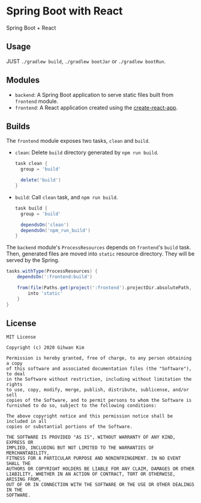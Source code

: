 # Spring Boot with React

Spring Boot + React

## Usage

JUST `./gradlew build`, `./gradlew bootJar` or `./gradlew bootRun`.

## Modules

- `backend`: A Spring Boot application to serve static files built from `frontend` module.
- `frontend`: A React application created using the [create-react-app](https://github.com/facebook/create-react-app).

## Builds

The `frontend` module exposes two tasks, `clean` and `build`.

- `clean`: Delete `build` directory generated by `npm run build`.

  ```gradle
  task clean {
    group = 'build'

    delete('build')
  }
  ```

- `build`: Call `clean` task, and `npm run build`.

  ```gradle
  task build {
    group = 'build'

    dependsOn('clean')
    dependsOn('npm_run_build')
  }
  ```

The `backend` module's `ProcessResources` depends on `frontend`'s `build` task.
Then, generated files are moved into `static` resource directory.
They will be served by the Spring.

```gradle
tasks.withType(ProcessResources) {
    dependsOn(':frontend:build')

    from(file(Paths.get(project(':frontend').projectDir.absolutePath, 'build'))) {
        into 'static'
    }
}
```

## License

```
MIT License

Copyright (c) 2020 Gihwan Kim

Permission is hereby granted, free of charge, to any person obtaining a copy
of this software and associated documentation files (the "Software"), to deal
in the Software without restriction, including without limitation the rights
to use, copy, modify, merge, publish, distribute, sublicense, and/or sell
copies of the Software, and to permit persons to whom the Software is
furnished to do so, subject to the following conditions:

The above copyright notice and this permission notice shall be included in all
copies or substantial portions of the Software.

THE SOFTWARE IS PROVIDED "AS IS", WITHOUT WARRANTY OF ANY KIND, EXPRESS OR
IMPLIED, INCLUDING BUT NOT LIMITED TO THE WARRANTIES OF MERCHANTABILITY,
FITNESS FOR A PARTICULAR PURPOSE AND NONINFRINGEMENT. IN NO EVENT SHALL THE
AUTHORS OR COPYRIGHT HOLDERS BE LIABLE FOR ANY CLAIM, DAMAGES OR OTHER
LIABILITY, WHETHER IN AN ACTION OF CONTRACT, TORT OR OTHERWISE, ARISING FROM,
OUT OF OR IN CONNECTION WITH THE SOFTWARE OR THE USE OR OTHER DEALINGS IN THE
SOFTWARE.
```

